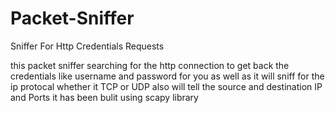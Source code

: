 # Packet-Sniffer
Sniffer For Http Credentials Requests

this packet sniffer searching for the http connection to get back the credentials like username and password for you
as well as it will sniff for the ip protocal whether it TCP or UDP
also will tell the source and destination IP and Ports
it has been bulit using scapy library
